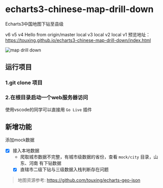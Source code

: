# echarts3-chinese-map-drill-down
Echarts3中国地图下钻至县级

v6
v5
v4
Hello from origin/master
local v3
local v2
local v1
预览地址：https://touxing.github.io/echarts3-chinese-map-drill-down/index.html

![map drill down](./static/img/map2.gif)

## 运行项目

### 1.git clone 项目

### 2.在根目录启动一个web服务器访问
使用vscode的同学可以直接用 `Go Live` 插件

## 新增功能

添加mock数据

- [x] 接入本地数据
  - 爬取城市数据不完整，有城市级数据的省份，查看 `mock/city` 目录，山东、河南 有下钻数据
  - [x] 直辖市二级下钻与三级数据入栈判断存在问题

> 地图资源参考: https://github.com/touxing/echarts-geo-json

